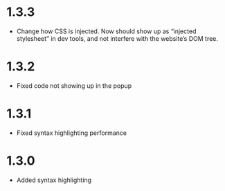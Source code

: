 # 1.3.3

- Change how CSS is injected. Now should show up as “injected stylesheet” in dev tools, and not interfere with the website’s DOM tree.

# 1.3.2

- Fixed code not showing up in the popup

# 1.3.1

- Fixed syntax highlighting performance

# 1.3.0

- Added syntax highlighting
